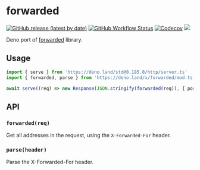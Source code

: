 # forwarded

[![GitHub release (latest by date)][releases]][releases-page] [![GitHub Workflow Status][gh-actions-img]][github-actions]
[![Codecov][codecov-badge]][codecov] [![][docs-badge]][docs]

Deno port of [forwarded](https://github.com/jshttp/forwarded/) library.

## Usage

```ts
import { serve } from 'https://deno.land/std@0.185.0/http/server.ts'
import { forwarded, parse } from 'https://deno.land/x/forwarded/mod.ts'

await serve((req) => new Response(JSON.stringify(forwarded(req)), { port: 8080 })
```

## API

### `forwarded(req)`

Get all addresses in the request, using the `X-Forwarded-For` header.

### `parse(header)`

Parse the X-Forwarded-For header.

[releases]: https://img.shields.io/github/v/release/deno-libs/forwarded?style=flat-square
[docs-badge]: https://img.shields.io/github/v/release/deno-libs/forwarded?color=yellow&label=Documentation&logo=deno&style=flat-square
[docs]: https://doc.deno.land/https/deno.land/x/forwarded/mod.ts
[releases-page]: https://github.com/deno-libs/forwarded/releases
[gh-actions-img]: https://img.shields.io/github/actions/workflow/status/deno-libs/forwarded/main.yml?branch=master&style=flat-square
[codecov]: https://codecov.io/gh/deno-libs/forwarded
[github-actions]: https://github.com/deno-libs/forwarded/actions
[codecov-badge]: https://img.shields.io/codecov/c/gh/deno-libs/forwarded?style=flat-square
